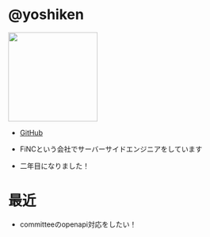 @yoshiken
====
<img src="https://gyazo.com/bc4604db73caef72d4a599c62b6baaf8" width=180 />

- [GitHub](https://github.com/KentaYoshitani)

- FiNCという会社でサーバーサイドエンジニアをしています
- 二年目になりました！

# 最近
- committeeのopenapi対応をしたい！
